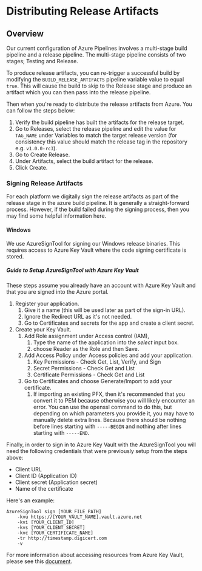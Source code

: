 # Distributing Release Artifacts

## Overview

Our current configuration of Azure Pipelines involves a multi-stage build pipeline and a
release pipeline. The multi-stage pipeline consists of two stages; Testing and Release.

To produce release artifacts, you can re-trigger a successful build by modifying the
``BUILD_RELEASE_ARTIFACTS`` pipeline variable value to equal ``true``. This will cause
 the build to skip to the Release stage and produce an artifact which you can then pass
 into the release pipeline.

Then when you're ready to distribute the release artifacts from Azure. You can follow the
steps below:

1. Verify the build pipeline has built the artifacts for the release target.
2. Go to Releases, select the release pipeline and edit the value for ``TAG_NAME`` under
 Variables to match the target release version (for consistency this value should match the
 release tag in the repository e.g. ``v1.0.0-rc3``).
3. Go to Create Release.
4. Under Artifacts, select the build artifact for the release.
5. Click Create.

### Signing Release Artifacts

For each platform we digitally sign the release artifacts as part of the release stage in the
azure build pipeline. It is generally a straight-forward process. However, if the build failed
during the signing process, then you may find some helpful information here.

#### Windows

We use AzureSignTool for signing our Windows release binaries. This requires access to
Azure Key Vault where the code signing certificate is stored.

##### Guide to Setup AzureSignTool with Azure Key Vault

These steps assume you already have an account with Azure Key Vault and that you are
signed into the Azure portal.

1. Register your application.
    1. Give it a name (this will be used later as part of the sign-in URL).
    2. Ignore the Redirect URL as it's not needed.
    3. Go to Certificates and secrets for the app and create a client secret.
2. Create your Key Vault.
    1. Add Role assignment under Access control (IAM),
        1. Type the name of the application into the *select* input box.
        2. choose Reader as the Role and then Save.
    2. Add Access Policy under Access policies and add your application.
        1. Key Permissions - Check Get, List, Verify, and Sign
        2. Secret Permissions - Check Get and List
        3. Certificate Permissions - Check Get and List
    3. Go to Certificates and choose Generate/Import to add your certificate.
        1. If importing an existing PFX, then it's recommended that you convert it to
        PEM because otherwise you will likely encounter an error. 
        You can use the openssl command to do this, but depending on which parameters
        you provide it, you may have to manually delete extra lines. Because there should
        be nothing before lines starting with ``-----BEGIN`` and nothing after lines
        starting with ``-----END``.
        
Finally, in order to sign in to Azure Key Vault with the AzureSignTool you will need the
following credentials that were previously setup from the steps above:
* Client URL
* Client ID (Application ID)
* Client secret (Application secret)
* Name of the certificate

Here's an example:
````
AzureSignTool sign [YOUR_FILE_PATH]
    -kvu https://[YOUR_VAULT_NAME].vault.azure.net
    -kvi [YOUR_CLIENT_ID]
    -kvs [YOUR_CLIENT_SECRET]
    -kvc [YOUR_CERTIFICATE_NAME]
    -tr http://timestamp.digicert.com
    -v
````

For more information about accessing resources from Azure Key Vault, please see this
[document](https://docs.microsoft.com/en-us/azure/active-directory/develop/howto-create-service-principal-portal#create-an-azure-active-directory-application).

